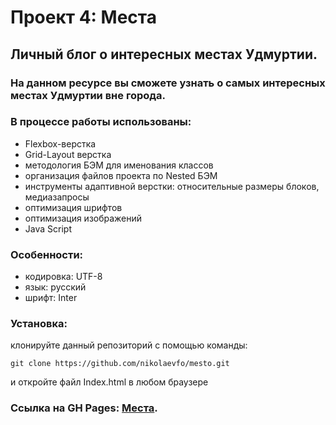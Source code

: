 # Проект 4: Места

## Личный блог о интересных местах Удмуртии.
### На данном ресурсе вы сможете узнать о самых интересных местах Удмуртии вне города.

### В процессе работы использованы: 
* Flexbox-верстка
* Grid-Layout верстка
* методология БЭМ для именования классов
* организация файлов проекта по Nested БЭМ
* инструменты адаптивной верстки: относительные размеры блоков, медиазапросы
* оптимизация шрифтов
* оптимизация изображений
* Java Script

### Особенности:
* кодировка: UTF-8
* язык: русский
* шрифт: Inter

### Установка:
клонируйте данный репозиторий с помощью команды:
```
git clone https://github.com/nikolaevfo/mesto.git
```
и откройте файл Index.html в любом браузере

### Ссылка на GH Pages: [Места](https://github.com/nikolaevfo/mesto/index.html "Места").
